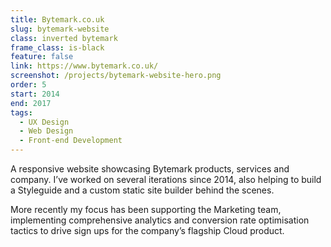 ```yaml
---
title: Bytemark.co.uk
slug: bytemark-website
class: inverted bytemark
frame_class: is-black
feature: false
link: https://www.bytemark.co.uk/
screenshot: /projects/bytemark-website-hero.png
order: 5
start: 2014
end: 2017
tags:
  - UX Design
  - Web Design
  - Front-end Development
---
```

A responsive website showcasing Bytemark products, services and company. I’ve worked on several iterations since 2014, also helping to build a Styleguide and a custom static site builder behind the scenes.

More recently my focus has been supporting the Marketing team, implementing comprehensive analytics and conversion rate optimisation tactics to drive sign ups for the company’s flagship Cloud product.
